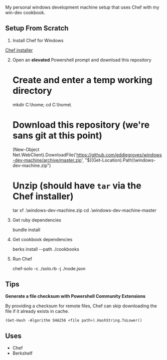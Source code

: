 My personal windows development machine setup that uses Chef with my win-dev cookbook.

## Setup From Scratch

1. Install Chef for Windows

[Chef installer](http://opscode.com/chef/install.msi)

2. Open an **elevated** Powershell prompt and download this repository

    # Create and enter a temp working directory
    mkdir C:\home\; cd C:\home\
    # Download this repository (we're sans git at this point)
    (New-Object Net.WebClient).DownloadFile('https://github.com/eddiegroves/windows-dev-machine/archive/master.zip', "$((Get-Location).Path)\windows-dev-machine.zip")
    # Unzip (should have `tar` via the Chef installer)
    tar xf .\windows-dev-machine.zip
    cd .\windows-dev-machine-master

3. Get ruby dependencies

    bundle install

4. Get cookbook dependencies

    berks install --path ./cookbooks

5. Run Chef

    chef-solo -c ./solo.rb -j ./node.json

## Tips

**Generate a file checksum with Powershell Community Extensions**

By providing a checksum for remote files, Chef can skip downloading the file if
it already exists in cache.

    (Get-Hash -Algorithm SHA256 <file path>).HashString.ToLower()

## Uses

* Chef
* Berkshelf

